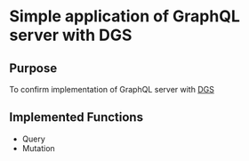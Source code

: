 # Simple application of GraphQL server with DGS

## Purpose
To confirm implementation of GraphQL server with [DGS](https://netflix.github.io/dgs/)

## Implemented Functions

* Query
* Mutation
